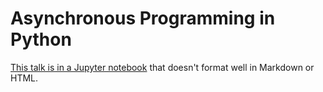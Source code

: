 # Asynchronous Programming in Python

[This talk is in a Jupyter notebook](./context-managers.ipynb) that doesn't format well in Markdown or HTML.

